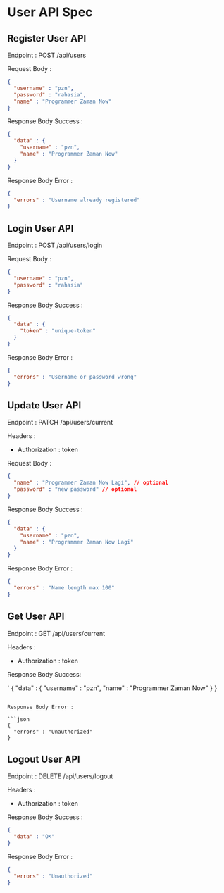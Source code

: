 # User API Spec

## Register User API

Endpoint :  POST /api/users 

Request Body :

```json
{
  "username" : "pzn",
  "password" : "rahasia",
  "name" : "Programmer Zaman Now"
}
```

Response Body Success :

```json
{
  "data" : {
    "username" : "pzn",
    "name" : "Programmer Zaman Now"
  }
}
```

Response Body Error : 

```json
{
  "errors" : "Username already registered"
}
```

## Login User API

Endpoint : POST /api/users/login

Request Body :

```json
{
  "username" : "pzn",
  "password" : "rahasia"
}
```

Response Body Success : 

```json
{
  "data" : {
    "token" : "unique-token"
  }
}
```

Response Body Error :

```json
{
  "errors" : "Username or password wrong"
}
```

## Update User API

Endpoint : PATCH /api/users/current

Headers :
- Authorization : token 

Request Body :

```json
{
  "name" : "Programmer Zaman Now Lagi", // optional
  "password" : "new password" // optional
}
```

Response Body Success : 

```json
{
  "data" : {
    "username" : "pzn",
    "name" : "Programmer Zaman Now Lagi"
  }
}
```

Response Body Error : 

```json
{
  "errors" : "Name length max 100"
}
```

## Get User API

Endpoint : GET /api/users/current

Headers :
- Authorization : token

Response Body Success:

` 
{
  "data" : {
    "username" : "pzn",
    "name" : "Programmer Zaman Now"
  }
}
```

Response Body Error : 

```json
{
  "errors" : "Unauthorized"
}
```

## Logout User API

Endpoint : DELETE /api/users/logout

Headers :
- Authorization : token

Response Body Success : 

```json
{
  "data" : "OK"
}
```

Response Body Error : 

```json
{
  "errors" : "Unauthorized"
}
```